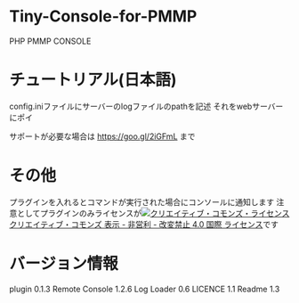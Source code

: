 ﻿# Tiny-Console-for-PMMP
PHP PMMP CONSOLE

# チュートリアル(日本語)
config.iniファイルにサーバーのlogファイルのpathを記述
それをwebサーバーにポイ

サポートが必要な場合は https://goo.gl/2iGFmL まで


# その他

プラグインを入れるとコマンドが実行された場合にコンソールに通知します
注意としてプラグインのみライセンスが<a rel="license" href="http://creativecommons.org/licenses/by-nc-nd/4.0/"><img alt="クリエイティブ・コモンズ・ライセンス" style="border-width:0" src="https://i.creativecommons.org/l/by-nc-nd/4.0/88x31.png" /></a><br /><a rel="license" href="http://creativecommons.org/licenses/by-nc-nd/4.0/">クリエイティブ・コモンズ 表示 - 非営利 - 改変禁止 4.0 国際 ライセンス</a>です




# バージョン情報

plugin 0.1.3
Remote Console 1.2.6
Log Loader 0.6
LICENCE 1.1
Readme 1.3